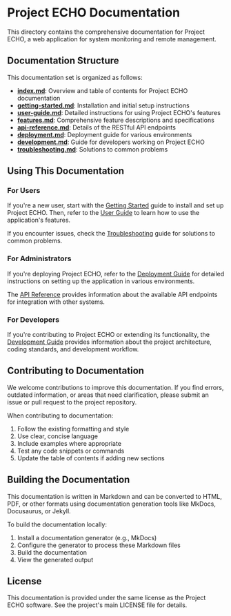 # Project ECHO Documentation

This directory contains the comprehensive documentation for Project ECHO, a web application for system monitoring and remote management.

## Documentation Structure

This documentation set is organized as follows:

- [**index.md**](index.md): Overview and table of contents for Project ECHO documentation
- [**getting-started.md**](getting-started.md): Installation and initial setup instructions
- [**user-guide.md**](user-guide.md): Detailed instructions for using Project ECHO's features
- [**features.md**](features.md): Comprehensive feature descriptions and specifications
- [**api-reference.md**](api-reference.md): Details of the RESTful API endpoints
- [**deployment.md**](deployment.md): Deployment guide for various environments
- [**development.md**](development.md): Guide for developers working on Project ECHO
- [**troubleshooting.md**](troubleshooting.md): Solutions to common problems

## Using This Documentation

### For Users

If you're a new user, start with the [Getting Started](getting-started.md) guide to install and set up Project ECHO. Then, refer to the [User Guide](user-guide.md) to learn how to use the application's features.

If you encounter issues, check the [Troubleshooting](troubleshooting.md) guide for solutions to common problems.

### For Administrators

If you're deploying Project ECHO, refer to the [Deployment Guide](deployment.md) for detailed instructions on setting up the application in various environments.

The [API Reference](api-reference.md) provides information about the available API endpoints for integration with other systems.

### For Developers

If you're contributing to Project ECHO or extending its functionality, the [Development Guide](development.md) provides information about the project architecture, coding standards, and development workflow.

## Contributing to Documentation

We welcome contributions to improve this documentation. If you find errors, outdated information, or areas that need clarification, please submit an issue or pull request to the project repository.

When contributing to documentation:

1. Follow the existing formatting and style
2. Use clear, concise language
3. Include examples where appropriate
4. Test any code snippets or commands
5. Update the table of contents if adding new sections

## Building the Documentation

This documentation is written in Markdown and can be converted to HTML, PDF, or other formats using documentation generation tools like MkDocs, Docusaurus, or Jekyll.

To build the documentation locally:

1. Install a documentation generator (e.g., MkDocs)
2. Configure the generator to process these Markdown files
3. Build the documentation
4. View the generated output

## License

This documentation is provided under the same license as the Project ECHO software. See the project's main LICENSE file for details. 